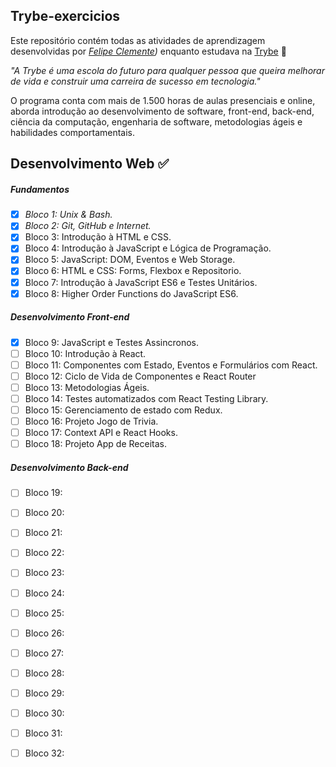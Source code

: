 ## Trybe-exercicios

Este repositório contém todas as atividades de aprendizagem desenvolvidas por _[Felipe Clemente](https://www.linkedin.com/in/anderson-jhonatan-dos-santos-b230b623a/))_ enquanto estudava na [Trybe](https://www.betrybe.com/) :rocket:

_"A Trybe é uma escola do futuro para qualquer pessoa que queira melhorar de vida e construir uma carreira de sucesso em tecnologia."_

O programa conta com mais de 1.500 horas de aulas presenciais e online, aborda introdução ao desenvolvimento de software, front-end, back-end, ciência da computação, engenharia de software, metodologias ágeis e habilidades comportamentais.

## Desenvolvimento Web :white_check_mark:

##### Fundamentos

- [x] _Bloco 1: Unix & Bash._
- [x] _Bloco 2: Git, GitHub e Internet._
- [x] Bloco 3: Introdução à HTML e CSS.
- [x] Bloco 4: Introdução à JavaScript e Lógica de Programação.
- [x] Bloco 5: JavaScript: DOM, Eventos e Web Storage.
- [x] Bloco 6: HTML e CSS: Forms, Flexbox e Repositorio.
- [x] Bloco 7: Introdução à JavaScript ES6 e Testes Unitários.          
- [x] Bloco 8: Higher Order Functions do JavaScript ES6.

##### Desenvolvimento Front-end

- [x] Bloco 9: JavaScript e Testes Assincronos.
- [ ] Bloco 10: Introdução à React.
- [ ] Bloco 11: Componentes com Estado, Eventos e Formulários com React.
- [ ] Bloco 12: Ciclo de Vida de Componentes e React Router
- [ ] Bloco 13: Metodologias Ágeis.
- [ ] Bloco 14: Testes automatizados com React Testing Library.
- [ ] Bloco 15: Gerenciamento de estado com Redux.
- [ ] Bloco 16: Projeto Jogo de Trivia.
- [ ] Bloco 17: Context API e React Hooks.
- [ ] Bloco 18: Projeto App de Receitas.

##### Desenvolvimento Back-end

- [ ] Bloco 19:
- [ ] Bloco 20:
- [ ] Bloco 21:
- [ ] Bloco 22:
- [ ] Bloco 23:
- [ ] Bloco 24:
- [ ] Bloco 25:
- [ ] Bloco 26:
- [ ] Bloco 27:
- [ ] Bloco 28:
- [ ] Bloco 29:
- [ ] Bloco 30:
- [ ] Bloco 31:
- [ ] Bloco 32:

 
